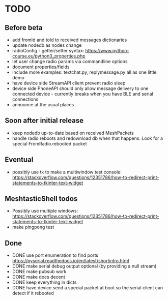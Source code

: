 # TODO

## Before beta

- add fromId and toId to received messages dictionaries
- update nodedb as nodes change
- radioConfig - getter/setter syntax: https://www.python-course.eu/python3_properties.php
- let user change radio params via commandline options
- document properties/fields
- include more examples: textchat.py, replymessage.py all as one little demo
- have device side StreamAPI client prevent radio sleep
- device side PhoneAPI should only allow message delivery to one connected device - currently breaks when you have BLE and serial connections
- announce at the usual places

## Soon after initial release

- keep nodedb up-to-date based on received MeshPackets
- handle radio reboots and redownload db when that happens. Look for a special FromRadio.rebooted packet

## Eventual

- possibly use tk to make a multiwindow test console: https://stackoverflow.com/questions/12351786/how-to-redirect-print-statements-to-tkinter-text-widget

## MeshtasticShell todos

- Possibly use multiple windows: https://stackoverflow.com/questions/12351786/how-to-redirect-print-statements-to-tkinter-text-widget
- make pingpong test

## Done

- DONE use port enumeration to find ports https://pyserial.readthedocs.io/en/latest/shortintro.html
- DONE make serial debug output optional (by providing a null stream)
- DONE make pubsub work
- DONE make docs decent
- DONE keep everything in dicts
- DONE have device send a special packet at boot so the serial client can detect if it rebooted

